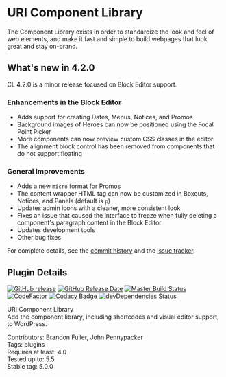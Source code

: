 # URI Component Library

The Component Library exists in order to standardize the look and feel of web elements, and make it fast and simple to build webpages that look great and stay on-brand.

## What's new in 4.2.0

CL 4.2.0 is a minor release focused on Block Editor support.

### Enhancements in the Block Editor
* Adds support for creating Dates, Menus, Notices, and Promos
* Background images of Heroes can now be positioned using the Focal Point Picker
* More components can now preview custom CSS classes in the editor
* The alignment block control has been removed from components that do not support floating

### General Improvements
* Adds a new `micro` format for Promos
* The content wrapper HTML tag can now be customized in Boxouts, Notices, and Panels (default is `p`)
* Updates admin icons with a cleaner, more consistent look
* Fixes an issue that caused the interface to freeze when fully deleting a component's paragraph content in the Block Editor
* Updates development tools
* Other bug fixes

For complete details, see the [commit history](https://github.com/uriweb/uri-component-library/pull/197/commits) and the [issue tracker](https://github.com/uriweb/uri-component-library/issues).

## Plugin Details

[![GitHub release](https://img.shields.io/github/release/uriweb/uri-component-library.svg)](https://github.com/uriweb/uri-component-library/releases/latest)
[![GitHub Release Date](https://img.shields.io/github/release-date/uriweb/uri-component-library.svg)](https://github.com/uriweb/uri-component-library/releases/latest)
[![Master Build Status](https://travis-ci.com/uriweb/uri-component-library.svg?branch=master "Master build status")](https://travis-ci.com/uriweb/uri-component-library)
[![CodeFactor](https://www.codefactor.io/repository/github/uriweb/uri-component-library/badge/master)](https://www.codefactor.io/repository/github/uriweb/uri-component-library/overview/master)
[![Codacy Badge](https://img.shields.io/codacy/grade/043fca0aa28b4b2db799d5daacf2d27d.svg)](https://www.codacy.com/app/uriweb/uri-component-library?utm_source=github.com&amp;utm_medium=referral&amp;utm_content=uriweb/uri-component-library&amp;utm_campaign=Badge_Grade)
[![devDependencies Status](https://david-dm.org/uriweb/uri-component-library/dev-status.svg)](https://david-dm.org/uriweb/uri-component-library?type=dev)

URI Component Library  
Add the component library, including shortcodes and visual editor support, to WordPress.  

Contributors: Brandon Fuller, John Pennypacker  
Tags: plugins  
Requires at least: 4.0  
Tested up to: 5.5  
Stable tag: 5.0.0  
